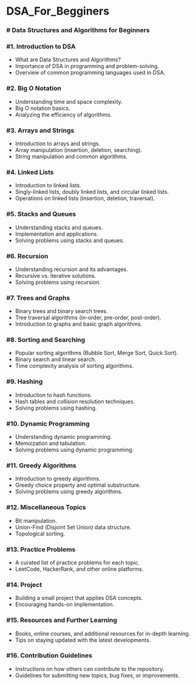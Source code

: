 # DSA_For_Begginers

### # Data Structures and Algorithms for Beginners

### #1. Introduction to DSA
   * What are Data Structures and Algorithms?
   * Importance of DSA in programming and problem-solving.
   * Overview of common programming languages used in DSA.

### #2. Big O Notation
   * Understanding time and space complexity.
   * Big O notation basics.
   * Analyzing the efficiency of algorithms.

### #3. Arrays and Strings
   * Introduction to arrays and strings.
   * Array manipulation (insertion, deletion, searching).
   * String manipulation and common algorithms.

### #4. Linked Lists
   * Introduction to linked lists.
   * Singly-linked lists, doubly linked lists, and circular linked lists.
   * Operations on linked lists (insertion, deletion, traversal).

### #5. Stacks and Queues
   * Understanding stacks and queues.
   * Implementation and applications.
   * Solving problems using stacks and queues.

### #6. Recursion
   * Understanding recursion and its advantages.
   * Recursive vs. iterative solutions.
   * Solving problems using recursion.

### #7. Trees and Graphs
   * Binary trees and binary search trees.
   * Tree traversal algorithms (in-order, pre-order, post-order).
   * Introduction to graphs and basic graph algorithms.

### #8. Sorting and Searching
   * Popular sorting algorithms (Bubble Sort, Merge Sort, Quick Sort).
   * Binary search and linear search.
   * Time complexity analysis of sorting algorithms.

### #9. Hashing
   * Introduction to hash functions.
   * Hash tables and collision resolution techniques.
   * Solving problems using hashing.

### #10. Dynamic Programming
   * Understanding dynamic programming.
   * Memoization and tabulation.
   * Solving problems using dynamic programming.

### #11. Greedy Algorithms
   * Introduction to greedy algorithms.
   * Greedy choice property and optimal substructure.
   * Solving problems using greedy algorithms.

### #12. Miscellaneous Topics
   * Bit manipulation.
   * Union-Find (Disjoint Set Union) data structure.
   * Topological sorting.

### #13. Practice Problems
   * A curated list of practice problems for each topic.
   * LeetCode, HackerRank, and other online platforms.

### #14. Project
   * Building a small project that applies DSA concepts.
   * Encouraging hands-on implementation.

### #15. Resources and Further Learning
   * Books, online courses, and additional resources for in-depth learning.
   * Tips on staying updated with the latest developments.

### #16. Contribution Guidelines
   * Instructions on how others can contribute to the repository.
   * Guidelines for submitting new topics, bug fixes, or improvements.
